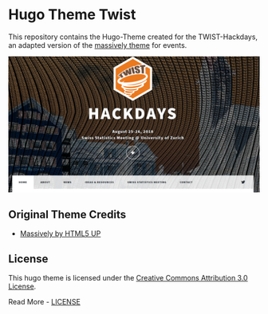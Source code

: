 # Hugo Theme Twist

This repository contains the Hugo-Theme created for the TWIST-Hackdays, an adapted version of the [massively theme](https://github.com/curttimson/hugo-theme-massively) for events.

![](screenshot.PNG)


## Original Theme Credits

 - [Massively by HTML5 UP](https://html5up.net/massively)

 ## License

This hugo theme is licensed under the [Creative Commons Attribution 3.0 License](https://creativecommons.org/licenses/by/3.0/). 

Read More - [LICENSE](LICENSE)
